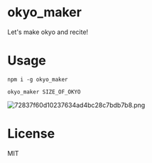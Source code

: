 # okyo_maker
Let's make okyo and recite!

# Usage
`npm i -g okyo_maker`

`okyo_maker SIZE_OF_OKYO`


![72837f60d10237634ad4bc28c7bdb7b8.png](https://qiita-image-store.s3.amazonaws.com/0/45771/aab0f721-1cae-486b-e3a0-b4ecd3168c0b.png "72837f60d10237634ad4bc28c7bdb7b8.png")

# License
MIT
